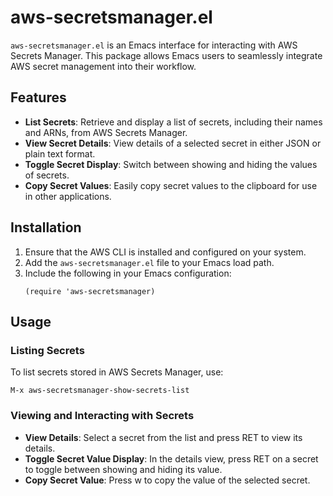 # aws-secretsmanager.el

`aws-secretsmanager.el` is an Emacs interface for interacting with AWS Secrets Manager. This package allows Emacs users to seamlessly integrate AWS secret management into their workflow.

## Features

- **List Secrets**: Retrieve and display a list of secrets, including their names and ARNs, from AWS Secrets Manager.
- **View Secret Details**: View details of a selected secret in either JSON or plain text format.
- **Toggle Secret Display**: Switch between showing and hiding the values of secrets.
- **Copy Secret Values**: Easily copy secret values to the clipboard for use in other applications.

## Installation

1. Ensure that the AWS CLI is installed and configured on your system.
2. Add the `aws-secretsmanager.el` file to your Emacs load path.
3. Include the following in your Emacs configuration:
   ```emacs-lisp
   (require 'aws-secretsmanager)
   ```

## Usage

### Listing Secrets

To list secrets stored in AWS Secrets Manager, use:

```
M-x aws-secretsmanager-show-secrets-list
```

### Viewing and Interacting with Secrets

- **View Details**: Select a secret from the list and press RET to view its details.
- **Toggle Secret Value Display**: In the details view, press RET on a secret to toggle between showing and hiding its value.
- **Copy Secret Value**: Press w to copy the value of the selected secret.
